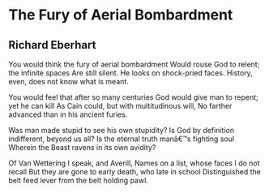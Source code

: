 # The Fury of Aerial Bombardment
## Richard Eberhart
You would think the fury of aerial bombardment
Would rouse God to relent; the infinite spaces
Are still silent. He looks on shock-pried faces.
History, even, does not know what is meant.

You would feel that after so many centuries
God would give man to repent; yet he can kill
As Cain could, but with multitudinous will,
No farther advanced than in his ancient furies.

Was man made stupid to see his own stupidity?
Is God by definition indifferent, beyond us all?
Is the eternal truth manâ€™s fighting soul
Wherein the Beast ravens in its own avidity?

Of Van Wettering I speak, and Averill,
Names on a list, whose faces I do not recall
But they are gone to early death, who late in school
Distinguished the belt feed lever from the belt holding pawl.